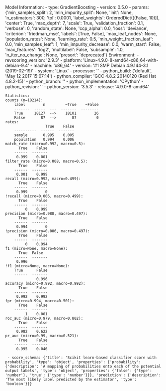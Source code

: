 Model Information:
	 - type: GradientBoosting
	 - version: 0.5.0
	 - params: {'min_samples_split': 2, 'min_impurity_split': None, 'init': None, 'n_estimators': 300, 'tol': 0.0001, 'label_weights': OrderedDict([(False, 10)]), 'center': True, 'max_depth': 7, 'scale': True, 'validation_fraction': 0.1, 'verbose': 0, 'random_state': None, 'ccp_alpha': 0.0, 'loss': 'deviance', 'criterion': 'friedman_mse', 'labels': [True, False], 'max_leaf_nodes': None, 'population_rates': None, 'learning_rate': 0.5, 'min_weight_fraction_leaf': 0.0, 'min_samples_leaf': 1, 'min_impurity_decrease': 0.0, 'warm_start': False, 'max_features': 'log2', 'multilabel': False, 'subsample': 1.0, 'n_iter_no_change': None, 'presort': 'deprecated'}
	Environment:
	 - revscoring_version: '2.9.3'
	 - platform: 'Linux-4.9.0-8-amd64-x86_64-with-debian-9.4'
	 - machine: 'x86_64'
	 - version: '#1 SMP Debian 4.9.144-3.1 (2019-02-19)'
	 - system: 'Linux'
	 - processor: ''
	 - python_build: ('default', 'May 12 2017 15:07:14')
	 - python_compiler: 'GCC 4.8.2 20140120 (Red Hat 4.8.2-15)'
	 - python_branch: ''
	 - python_implementation: 'CPython'
	 - python_revision: ''
	 - python_version: '3.5.3'
	 - release: '4.9.0-8-amd64'
	
	Statistics:
	counts (n=18214):
		label        n         ~True    ~False
		-------  -----  ---  -------  --------
		True     18127  -->    18101        26
		False       87  -->       87         0
	rates:
		              True    False
		----------  ------  -------
		sample       0.995    0.005
		population   0.994    0.006
	match_rate (micro=0.992, macro=0.5):
		  True    False
		------  -------
		 0.999    0.001
	filter_rate (micro=0.008, macro=0.5):
		  True    False
		------  -------
		 0.001    0.999
	recall (micro=0.992, macro=0.499):
		  True    False
		------  -------
		 0.999        0
	!recall (micro=0.006, macro=0.499):
		  True    False
		------  -------
		     0    0.999
	precision (micro=0.988, macro=0.497):
		  True    False
		------  -------
		 0.994        0
	!precision (micro=0.006, macro=0.497):
		  True    False
		------  -------
		     0    0.994
	f1 (micro=None, macro=None):
		  True  False
		------  -------
		 0.996
	!f1 (micro=None, macro=None):
		True      False
		------  -------
		          0.996
	accuracy (micro=0.992, macro=0.992):
		  True    False
		------  -------
		 0.992    0.992
	fpr (micro=0.994, macro=0.501):
		  True    False
		------  -------
		     1    0.001
	roc_auc (micro=0.979, macro=0.802):
		  True    False
		------  -------
		 0.982    0.622
	pr_auc (micro=0.99, macro=0.521):
		  True    False
		------  -------
		 0.995    0.046
	
	 - score_schema: {'title': 'Scikit learn-based classifier score with probability', 'type': 'object', 'properties': {'probability': {'description': 'A mapping of probabilities onto each of the potential output labels', 'type': 'object', 'properties': {'false': {'type': 'number'}, 'true': {'type': 'number'}}}, 'prediction': {'description': 'The most likely label predicted by the estimator', 'type': 'boolean'}}}

